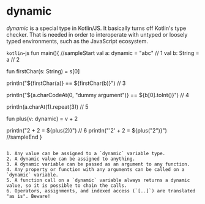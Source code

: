 # dynamic

*dynamic* is a special type in Kotlin/JS. It basically turns off Kotlin's type checker.
That is needed in order  to interoperate with untyped or loosely typed environments, such 
as the JavaScript ecosystem.

```kotlin```-js
fun main(){
//sampleStart
  val a: dynamic = "abc"                                               // 1
  val b: String = a                                                    // 2
  
  fun firstChar(s: String) = s[0]
  
  println("${firstChar(a)} == ${firstChar(b)}")                        // 3
  
  println("${a.charCodeAt(0, "dummy argument")} == ${b[0].toInt()}")   // 4
  
  println(a.charAt(1).repeat(3))                                       // 5
  
  fun plus(v: dynamic) = v + 2
  
  println("2 + 2 = ${plus(2)}")                                        // 6
  println("'2' + 2 = ${plus("2")}")
//sampleEnd
}
```

1. Any value can be assigned to a `dynamic` variable type.
2. A dynamic value can be assigned to anything.
3. A dynamic variable can be passed as an argument to any function.
4. Any property or function with any arguments can be called on a `dynamic` variable. 
5. A function call on a `dynamic` variable always returns a dynamic value, so it is possible to chain the calls.
6. Operators, assignments, and indexed access (`[..]`) are translated "as is". Beware!

